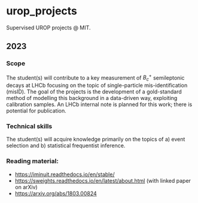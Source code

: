 # urop_projects
Supervised UROP projects @ MIT.

## 2023

### Scope
The student(s) will contribute to a key measurement of $B_c^+$ semileptonic decays at LHCb focusing on the topic of single-particle mis-identification (misID). The goal of the projects is the development of a gold-standard method of modelling this background in a data-driven way, exploiting calibration samples. An LHCb internal note is planned for this work; there is potential for publication. 

### Technical skills

The student(s) will acquire knowledge primarily on the topics of a) event selection and b) statistical frequentist inference. 

### Reading material:

- https://iminuit.readthedocs.io/en/stable/
- https://sweights.readthedocs.io/en/latest/about.html (with linked paper on arXiv)
- https://arxiv.org/abs/1803.00824
